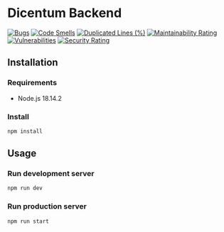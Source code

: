 # Dicentum Backend

[![Bugs](https://sonarcloud.io/api/project_badges/measure?project=Dicentum_dicentum-backend&metric=bugs)](https://sonarcloud.io/summary/new_code?id=Dicentum_dicentum-backend) [![Code Smells](https://sonarcloud.io/api/project_badges/measure?project=Dicentum_dicentum-backend&metric=code_smells)](https://sonarcloud.io/summary/new_code?id=Dicentum_dicentum-backend) [![Duplicated Lines (%)](https://sonarcloud.io/api/project_badges/measure?project=Dicentum_dicentum-backend&metric=duplicated_lines_density)](https://sonarcloud.io/summary/new_code?id=Dicentum_dicentum-backend) [![Maintainability Rating](https://sonarcloud.io/api/project_badges/measure?project=Dicentum_dicentum-backend&metric=sqale_rating)](https://sonarcloud.io/summary/new_code?id=Dicentum_dicentum-backend) [![Vulnerabilities](https://sonarcloud.io/api/project_badges/measure?project=Dicentum_dicentum-backend&metric=vulnerabilities)](https://sonarcloud.io/summary/new_code?id=Dicentum_dicentum-backend) [![Security Rating](https://sonarcloud.io/api/project_badges/measure?project=Dicentum_dicentum-backend&metric=security_rating)](https://sonarcloud.io/summary/new_code?id=Dicentum_dicentum-backend)

## Installation
### Requirements
- Node.js 18.14.2
### Install
```bash
npm install
```
## Usage
### Run development server
```bash
npm run dev
```
### Run production server
```bash
npm run start
```